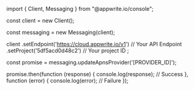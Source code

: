 import { Client, Messaging } from "@appwrite.io/console";

const client = new Client();

const messaging = new Messaging(client);

client
    .setEndpoint('https://cloud.appwrite.io/v1') // Your API Endpoint
    .setProject('5df5acd0d48c2') // Your project ID
;

const promise = messaging.updateApnsProvider('[PROVIDER_ID]');

promise.then(function (response) {
    console.log(response); // Success
}, function (error) {
    console.log(error); // Failure
});